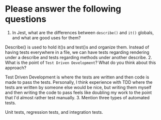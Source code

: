 # Please answer the following questions

1.  In Jest, what are the differences between `describe()` and `it()` globals, and what are good uses for them?

Describe() is used to hold it()s and test()s and organize them. Instead of having tests everywhere in a file, we can have tests regarding rendering under a describe and tests regarding methods under another describe.
2.  What is the point of `Test Driven Development`? What do you think about this approach?

Test Driven Development is where the tests are written and then code is made to pass the tests. Personally, I think experience with TDD where the tests are written by someone else would be nice, but writing them myself and then writing the code to pass feels like doubling my work to the point that I'd almost rather test manually.
3.  Mention three types of automated tests.

Unit tests, regression tests, and integration tests.